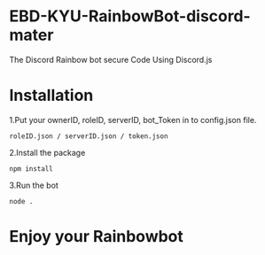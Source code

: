 # EBD-KYU-RainbowBot-discord-mater
The Discord Rainbow bot secure Code Using Discord.js
# Installation
1.Put your ownerID, roleID, serverID, bot_Token in to config.json file. <br>
```
roleID.json / serverID.json / token.json 
```
2.Install the package <br>
```
npm install
```
3.Run the bot 
```
node .
```
# Enjoy your Rainbowbot
